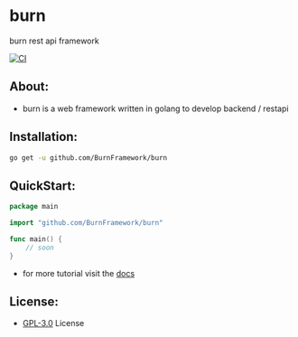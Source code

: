 # burn
burn rest api framework 

[![CI](https://github.com/BurnFramework/burn/actions/workflows/go.yml/badge.svg?branch=master)](https://github.com/BurnFramework/burn/actions/workflows/go.yml)

## About:
- burn is a web framework written in golang to develop backend / restapi

## Installation:
```bash
go get -u github.com/BurnFramework/burn
```

## QuickStart:
```go
package main

import "github.com/BurnFramework/burn"

func main() {
	// soon
}
```

- for more tutorial visit the [docs]()

## License:
- [GPL-3.0](https://github.com/BurnFramework/burn/blob/main/LICENSE) License